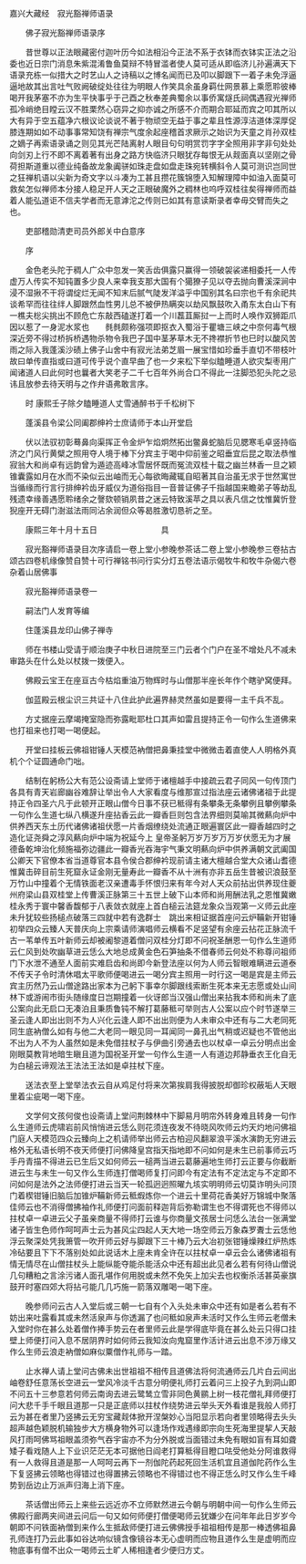 <!-- { "loadSidebar": true } -->
嘉兴大藏经　寂光豁禅师语录


　　佛子寂光豁禅师语录序

　　昔世尊以正法眼藏密付迦叶历今如法相沿今正法不系于衣钵而衣钵实正法之沿委也近日宗门消息朱紫混淆鲁鱼莫辩不特冒滥者使人莫可适从即临济儿孙遍满天下语录充栋一似措大之时艺山人之诗稿以之博名闻而已及叩以脚跟下一着子未免浮逼逼地故其出言吐气败阙破绽处往往为明眼人作笑具余虽身羁仕网景慕上乘愿聆彼棒喝开我茅塞不亦为生平快事乎于己酉之秋奉差典蜀余以事侨寓燧氏祠偶遇寂光禅师孤冷峭绝目瞠云汉不胜栗然心窃异之抑亦诚之所感不介而期合耶延而宾之叩其所以大有异于空五蕴净六根议论谈说不著于物顽空无益于事之辈且性源淳洁道体深厚促膝连期如如不动事事常知饶有禅宗气度余起座稽首求厥示之始识为天童之肖孙双桂之嫡子再索语录诵之则见其光芒陆离射人眼目句句明赏罚字字全照用非字非句处处向剑刃上行不即不离着著有出身之路方快临济只眼犹存每恨无从觌面真以坚刚之骨荷担斯道重以德业纯备故龙象阗骈如珠走盘如盘走珠宛转横斜令人莫可测识岂同世之狂禅机语以尖新为奇文字以斗凑为工甚且攒花簇锦堕入知解理障中如油入面莫可救矣怎似禅师本分接人稳足开人天之正眼破魔外之稠林也呜呼双桂往矣得禅师而益着人能弘道讵不信夫学者而无意滹沱之传则已如其有意读斯录者幸毋交臂而失之也。

　　吏部稽勋清吏司员外郎关中白意序

　　序

　　金色老头陀于稠人广众中忽发一笑舌齿俱露只赢得一领破袈裟递相委托一人传虚万人传实不知钝置多少良人来幸我支那大国有个獦獠子见以夺去抛向曹溪深涧中浸不湿揪不干将谓绽烂无闻不知末后腻气陡发洋溢乎中国别其名曰宗也千有余祀共谈希罕而往往绊人脚跟然血性男儿总不被伊热瞒突以劫风飘鼓吹入甬东太白山下有一樵夫棇尖挑出不顾危亡东敲西磕遂打着一个川藞苴厮挝一上而时人唤作双狮距爪因以惹了一身泥水浆也　　毵毵颇称强项即抠衣入蜀浴于瞿塘三峡之中奈何毒气根深近旁不得过桥拆桥遇物杀物令我巴子国中茎茅草木无不搀襟折节也巳时以酸风苦雨之际入我蓬溪沙碛上佛子山舍中有寂光法弟芝眉一展宝惜如珍垂手直切不带枝叶故曰单传直指或曰道可传乎说个直早曲了也一夕来松下举似瞌睡道人欲灾梨枣用广闻诸道人曰此何时也曩者大笑老子二千七百年外尚合口不得此一注脚恐犯头陀之忌讳且放参去待天明与之作弁语弗敢言序。

　　时
康熙壬子除夕瞌睡道人丈雪通醉书于千松树下

　　蓬溪县令梁公同阖郡绅衿士庶请师于本山开堂启

　　伏以法驭初彰蓦鼻向渠挥正令金炉乍焰炯然拓出鳖鼻蛇脑后见腮寒毛卓竖持临济之门风行黄檗之照用夺人境于棒下分宾主于喝中仰前鉴之昭垂宜后昆之取法恭惟寂翁大和尚卓有远韵曾为遁迹高峰冰雪居怀既而冤流双桂十载之幽兰林香一旦之颖锥囊露如月在水而不染似云出岫而无心每欲晦藏辄自昭著其自治虽无求于世然寓世当循缘而行言行排绅衿齿牙威仪为道俗指目一音普证佛子千指越国来瞻弟子等劫乱残遗幸缘善遇愿聆绪余之謦欬顿销夙昔之迷云特致溪苹之具以表凡信之忱惟冀忻登猊座开无碍门澍滋法雨同沾余润但众等曷胜激切恳祈之至。

　　康熙三年十月十五日　　　　　　　　具

　　寂光豁禅师语录目次序请启一卷上堂小参晚参茶话二卷上堂小参晚参三卷拈古颂古四卷机缘像赞自赞十可行禅铭书问行实分灯五卷法语示偈牧牛和牧牛杂偈六卷杂着山居佛事

　　寂光豁禅师语录卷一

　　嗣法门人发育等编

　　住蓬溪县龙印山佛子禅寺

　　师在书楼山受请于顺治庚子中秋日进院至三门云者个门户在圣不增处凡不减未审路头在什么处以杖拨一拨便入。

　　佛殿云宝王在座亘古今枯焰重油万物辉时与山僧那半座长年作个瞎驴窝便拜。

　　伽蓝殿云根尘识三共证十八住此护此遍界赫灵然虽如是要得一主千兵不乱。

　　方丈据座云摩竭掩室隐而弥露毗耶杜口其声如雷且提持正令一句作么生道佛来也打祖来也打喝一喝便起。

　　开堂曰挂板云佛祖钳锤人天模范衲僧把鼻秉挂堂中微微击着直使人人明格外真机个个证圆通命门咄。

　　结制在躬杨公大有范公设斋请上堂师于诸檀越手中接疏云君子同风一句传顶门各具有青天岩廊幽谷难辞让举出令人大家看度与维那宣过指法座云诸佛诸祖于此提持正令四圣六凡于此顿开正眼山僧今日事不获已秪得有条攀条无条攀例且攀例攀条一句作么生道七纵八横遂升座拈香云此一瓣香巨则包含法界细则莫喻其微爇向炉中供养西天东土历代诸佛诸祖伏愿一片香烟缭绕处流通正眼遍寰区此一瓣香越四时之造化证尧舜之淳风爇向炉中端为祝延今上
皇帝圣躬万岁万岁万万岁伏愿无为才展德备乾坤治化频施福弥边疆此一瓣香光吞海宇气秉文明爇向炉中供养满朝文武阖国公卿天下官僚本省当道尊官本县令侯合郡绅衿现前请主诸大檀越合堂大众诸山耆德惟冀击碎目前生死窟永证金刚无量寿此一瓣香不从十洲有亦非五岳生昔被识浪鼓至万竹山中撞着个无情铁面老汉亲遭毒手怀恨归来有年今对人天众前拈出供养现住夔州府梁山县双桂堂上传曹溪正脉第三十五世上破下山本师和尚用酬法乳之恩惟冀嫩桂永秀于寰中馨香馥郁于八表敛衣就座上首白槌云法筵龙象众当观第一义师云此座未升犹较些扬槌点破落三四就中若有逸群士　跳出来相证据首座问云炉鞴新开钳锤初举四众云臻人天普庆向上宗乘请师演唱师云横看不足竖望有余座云拈花正脉流千古一苇单传五叶新师云却被阇黎道着僧问双桂分灯即不问祝圣酬恩一句作么生道师云仁风到处吹幽草进云恁么大地总成黄金色石笋抽条不借春师云何处不称尊问祖师门下水泄不通至人面前实难启齿和尚即今新登法座以何为人师云智眼难瞒进云道泰不传天子令时清休唱太平歌师便喝进云一喝分宾主照用一时行这一喝是宾是主师云宾主历然乃云山僧途路出家本为己躬下事幸尔脚跟线索断生死本来无志愿或处山间林下或游闹市街头随缘度日岂期撞着一伙讶郎当汉强山僧出来拈我本师和尚未了底公案向此无启口无凑泊且秉质鲁钝不解打葛藤秪可举则古人公案以应个时节遂举三圣云逢人即出出则不为人兴化云逢人即不出出则便为人未审众中还有与二大老同死同生底衲僧么如有与他二大老同一眼见同一耳闻同一鼻孔出气稍或迟疑也不管他出不出为人不为人虽然如是未免借拄杖子与伊曲引旁通去也以杖卓一卓云分明点出金刚眼莫教背地暗生瞋且道为国祝圣开堂一句作么生道一人有道边邦静垂衣王化自无为白槌云谛观法王法法王法如是卓拄杖下座。

　　送法衣至上堂举法衣云自从鸡足付将来次第挨肩我得披脱却御珍权蔽垢人天眼里着尘疵喝一喝下座。

　　文学何文孩何俊也设斋请上堂问荆棘林中下脚易月明帘外转身难且转身一句作么生道师云虎啸岩前风悄悄进云恁么则花须连夜发不待晓风吹师云灼天灼地问佛祖门庭人天模范四众云臻向上之机请师举出师云古柏迎风翻翠浪平溪水演韵无穷进云格外无私语长明不夜天师便打问佛降皇宫指天指地即不问如何是未生已前事师云巧手丹青描不得进云已生后又如何师云一槌两当进云葛藤遍地生师打云正要与你截断进云生与未生一句又作么生师连打僧喝师复打问即今有定法有不定法定与不定即不问如何是法外之法师便打进云当天一轮孤迥迥照曜九垓实明明师云切莫诈明头问顶门着楔钳锤旧脑后加锥炉鞴新师云秪煆炼你一个进云十里荷花香美好万锦城中聚落佳师云也不消得僧拂袖作礼师便打问面前释迦背后弥勒谓生也不得谓死也不得师以拄杖卓一卓进云父子虽亲商量不得师打云谁与你商量文孩居士问恁么法台一张满堂诸子皆生色师作呵呵声士云为甚风尘四起人天大地一场空师云万象森罗聻士云恁他浮云聚深处凭我箫管一吹开师云好与脚跟下三十棒乃云大冶初张钳锤燥辣红炉热炼冷砧要且下下不落别处如此说话木上座未肯全许在以拄杖卓一卓云会么诸佛诸祖有情无情尽在山僧拄杖头上能纵能夺能杀能活众中还有超出此见者么若有何待山僧说几句糟粕之言涂污诸人面孔堪作何用脱或未然不免矢上加尖去也权衡杀活甚英豪旗鼓开时塞四郊大将拈弓能几几巧施一箭落双雕喝一喝下座。

　　晚参师问云古人入堂后或三朝一七自有个入头处未审众中还有如是者么若有不妨出来吐露看其或未然活泉声与你透漏了也问秪如泉声未活时又作么生师云老僧未入堂时你在甚么处着僧作捧手势云在者里师云此是学得底毕竟在甚么处云只得口挂壁上师便打问入息不居阴界时如何师云我知汝向鬼窟里作活计进云出息不涉万缘又作么生师云浪走衲僧如麻似粟僧作礼师与一踏。

　　止水禅人请上堂问古佛未出世祖祖不相传且道佛法将何流通师云几片白云间出岫卷舒任意荡长空进云一堂风冷淡千古意分明便礼师打云着问三上投子九到洞山即不问五十三参意若何师云南询去进云鹭鸶立雪非同色黄鹂上树一枝花僧礼拜师便打问大悲千手千眼且道那一只是正底师以拄杖作绕势进云举头天外看谁是我般人师打云为甚在者里乃竖拂云无穷宝藏觌体掀开涅槃妙心当阳显示若向者里领略得去头头超声越色颖脱机输独步大方横身物外可以逢场作戏遇缘即宗向生死海里提挈人天敲风打雨呵佛骂祖眼盖须弥气吞宇宙亦不为分外脱或当面错过未免有眼如盲有耳如聋矮子看戏随人上下业识茫茫无本可据他日阎老打算秪得目瞪口呿受他处分阿谁救得有一人救得且道是那一人呵呵云再下一剂伽陀药起死回生活机宜且道伽陀药作么生下复竖拂云领略也得错过也得置拂云领略也不得错过也不得正恁么时又作么生千峰势到岳边止万派声归海上消下座。

　　茶话僧出师云上来些云远近亦不立师默然进云今朝与明朝中间一句作么生师云佛殿行廊两夹间进云问后一句又如何师便打僧便喝师云犹嫌少在问年年此日岁岁今朝即不问铁面衲僧到来作么生抵敌师便打进云佛佛授手祖祖相传是那一棒透佛祖鼻孔师连打乃云此事如谷达响似镜含像镜谷本无心虚明而应物且道作么生是虚明而应物底事有僧不出众一喝师云土旷人稀相逢者少便归方丈。

